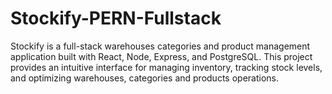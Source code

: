# Stockify-PERN-Fullstack
 Stockify is a full-stack warehouses categories and product management application built with React, Node, Express, and PostgreSQL. This project provides an intuitive interface for managing inventory, tracking stock levels, and optimizing warehouses, categories and products operations.
